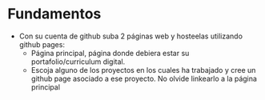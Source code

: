 # Fundamentos
* Con su cuenta de github suba 2 páginas web y hosteelas utilizando github pages:
    * Página principal, página donde debiera estar su portafolio/curriculum digital.
    * Escoja alguno de los proyectos en los cuales ha trabajado y cree un github page asociado a ese proyecto. No olvide linkearlo a la página principal



